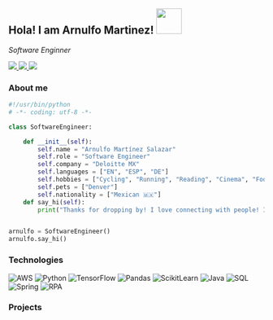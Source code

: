<h2> Hola! I am Arnulfo Martinez! <img src="https://media.giphy.com/media/l2erv0ChOR3dVK5DNu/giphy.gif" width="50"></h2>
<p><em>Software Enginner</em></p>
<p>
  <a href= "https://www.linkedin.com/in/amartinez87">
    <img src="https://img.icons8.com/material-outlined/30/689d6a/linkedin.png"/>
  </a>
  <a href= "https://www.ams.dev">
    <img src="https://img.icons8.com/material-outlined/30/689d6a/geography.png"/>
  </a>
  <a href="mailto:a.martinez0304@gmail.com">
    <img src="https://img.icons8.com/ios-glyphs/30/689d6a/physics.png"/>
  </a>
</p>

### About me
```python
#!/usr/bin/python
# -*- coding: utf-8 -*-

class SoftwareEngineer:

    def __init__(self):
        self.name = "Arnulfo Martínez Salazar"
        self.role = "Software Engineer"
        self.company = "Deloitte MX"
        self.languages = ["EN", "ESP", "DE"]
        self.hobbies = ["Cycling", "Running", "Reading", "Cinema", "Football"]
        self.pets = ["Denver"]
        self.nationality = ["Mexican 🇲🇽"]
    def say_hi(self):
        print("Thanks for dropping by! I love connecting with people! If you wanna say hi, give me a shout! Adios!")


arnulfo = SoftwareEngineer()
arnulfo.say_hi()
```

### Technologies
![AWS](https://img.shields.io/badge/-AWS-000?&logo=Amazon-AWS&logoColor=F90)
![Python](https://img.shields.io/badge/-Python-000?&logo=Python)
![TensorFlow](https://img.shields.io/badge/-TensorFlow-000?&logo=TensorFlow)
![Pandas](https://img.shields.io/badge/-Pandas-000?&logo=Pandas)
![ScikitLearn](https://img.shields.io/badge/-Scikitlearn-000?&logo=scikitlearn)
![Java](https://img.shields.io/badge/-Java-000?&logo=Java)
![SQL](https://img.shields.io/badge/-SQL-000?&logo=MySQL)
![Spring](https://img.shields.io/badge/-Spring-000?&logo=Spring)
![RPA](https://img.shields.io/badge/-RPA&Selenium-000?&logo=selenium)

### Projects



